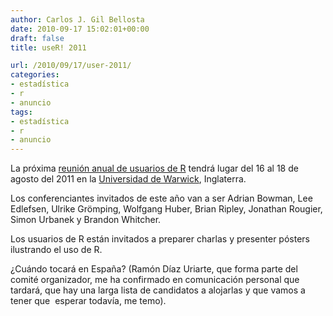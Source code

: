```yaml
---
author: Carlos J. Gil Bellosta
date: 2010-09-17 15:02:01+00:00
draft: false
title: useR! 2011

url: /2010/09/17/user-2011/
categories:
- estadística
- r
- anuncio
tags:
- estadística
- r
- anuncio
---
```


La próxima [reunión anual de usuarios de R](http://www.R-project.org/useR-2011) tendrá lugar del 16 al 18 de agosto del 2011 en la [Universidad de Warwick](http://www2.warwick.ac.uk/), Inglaterra.

Los conferenciantes invitados de este año van a ser Adrian Bowman, Lee  Edlefsen, Ulrike Grömping, Wolfgang Huber, Brian Ripley, Jonathan  Rougier, Simon Urbanek y Brandon Whitcher.

Los usuarios de R están invitados a preparer charlas y presenter pósters ilustrando el uso de R.

¿Cuándo tocará en España? (Ramón Díaz Uriarte, que forma parte del comité organizador, me ha confirmado en comunicación personal que tardará, que hay una larga lista de candidatos a alojarlas y que vamos a tener que  esperar todavía, me temo).
